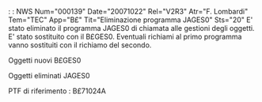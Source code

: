 :  : NWS Num="000139" Date="20071022" Rel="V2R3" Atr="F. Lombardi" Tem="TEC" App="B£" Tit="Eliminazione programma JAGES0" Sts="20"
E' stato eliminato il programma JAGES0 di chiamata alle gestioni degli oggetti.
E' stato sostituito con il B£GES0.
Eventuali richiami al primo programma vanno sostituiti con il richiamo del secondo.

Oggetti nuovi
B£GES0

Oggetti eliminati
JAGES0

PTF di riferimento :  B£71024A
